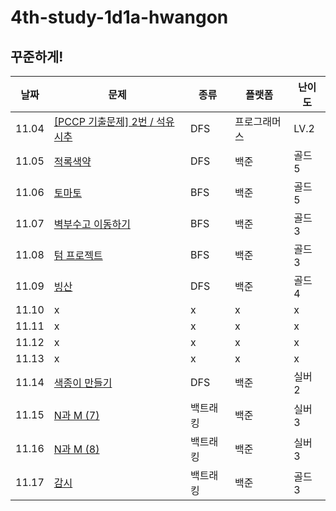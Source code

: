 # 4th-study-1d1a-hwangon

## 꾸준하게!

| 날짜  | 문제                                                                                                              | 종류     | 플랫폼       | 난이도 |
| ----- | ----------------------------------------------------------------------------------------------------------------- | -------- | ------------ | ------ |
| 11.04 | [[PCCP 기출문제] 2번 / 석유 시추](https://school.programmers.co.kr/learn/courses/30/lessons/250136?language=java) | DFS      | 프로그래머스 | LV.2   |
| 11.05 | [적록색약](https://www.acmicpc.net/problem/10026)                                                                 | DFS      | 백준         | 골드 5 |
| 11.06 | [토마토](https://www.acmicpc.net/problem/7569)                                                                    | BFS      | 백준         | 골드 5 |
| 11.07 | [벽부수고 이동하기](https://www.acmicpc.net/problem/2206)                                                         | BFS      | 백준         | 골드 3 |
| 11.08 | [텀 프로젝트](https://www.acmicpc.net/problem/9466)                                                               | BFS      | 백준         | 골드 3 |
| 11.09 | [빙산](https://www.acmicpc.net/problem/2573)                                                                      | DFS      | 백준         | 골드 4 |
| 11.10 | x                                                                                                                 | x        | x            | x      |
| 11.11 | x                                                                                                                 | x        | x            | x      |
| 11.12 | x                                                                                                                 | x        | x            | x      |
| 11.13 | x                                                                                                                 | x        | x            | x      |
| 11.14 | [색종이 만들기](https://www.acmicpc.net/problem/2630)                                                             | DFS      | 백준         | 실버 2 |
| 11.15 | [N과 M (7)](https://www.acmicpc.net/problem/15656)                                                                | 백트래킹 | 백준         | 실버 3 |
| 11.16 | [N과 M (8)](https://www.acmicpc.net/problem/15657)                                                                | 백트래킹 | 백준         | 실버 3 |
| 11.17 | [감시](https://www.acmicpc.net/problem/15683)                                                                     | 백트래킹 | 백준         | 골드 3 |
